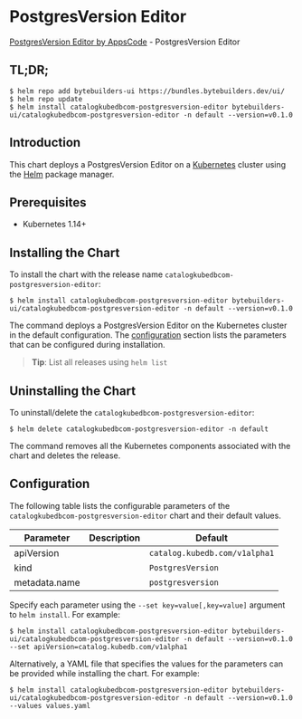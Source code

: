 # PostgresVersion Editor

[PostgresVersion Editor by AppsCode](https://byte.builders) - PostgresVersion Editor

## TL;DR;

```console
$ helm repo add bytebuilders-ui https://bundles.bytebuilders.dev/ui/
$ helm repo update
$ helm install catalogkubedbcom-postgresversion-editor bytebuilders-ui/catalogkubedbcom-postgresversion-editor -n default --version=v0.1.0
```

## Introduction

This chart deploys a PostgresVersion Editor on a [Kubernetes](http://kubernetes.io) cluster using the [Helm](https://helm.sh) package manager.

## Prerequisites

- Kubernetes 1.14+

## Installing the Chart

To install the chart with the release name `catalogkubedbcom-postgresversion-editor`:

```console
$ helm install catalogkubedbcom-postgresversion-editor bytebuilders-ui/catalogkubedbcom-postgresversion-editor -n default --version=v0.1.0
```

The command deploys a PostgresVersion Editor on the Kubernetes cluster in the default configuration. The [configuration](#configuration) section lists the parameters that can be configured during installation.

> **Tip**: List all releases using `helm list`

## Uninstalling the Chart

To uninstall/delete the `catalogkubedbcom-postgresversion-editor`:

```console
$ helm delete catalogkubedbcom-postgresversion-editor -n default
```

The command removes all the Kubernetes components associated with the chart and deletes the release.

## Configuration

The following table lists the configurable parameters of the `catalogkubedbcom-postgresversion-editor` chart and their default values.

|   Parameter   | Description |            Default            |
|---------------|-------------|-------------------------------|
| apiVersion    |             | `catalog.kubedb.com/v1alpha1` |
| kind          |             | `PostgresVersion`             |
| metadata.name |             | `postgresversion`             |


Specify each parameter using the `--set key=value[,key=value]` argument to `helm install`. For example:

```console
$ helm install catalogkubedbcom-postgresversion-editor bytebuilders-ui/catalogkubedbcom-postgresversion-editor -n default --version=v0.1.0 --set apiVersion=catalog.kubedb.com/v1alpha1
```

Alternatively, a YAML file that specifies the values for the parameters can be provided while
installing the chart. For example:

```console
$ helm install catalogkubedbcom-postgresversion-editor bytebuilders-ui/catalogkubedbcom-postgresversion-editor -n default --version=v0.1.0 --values values.yaml
```
